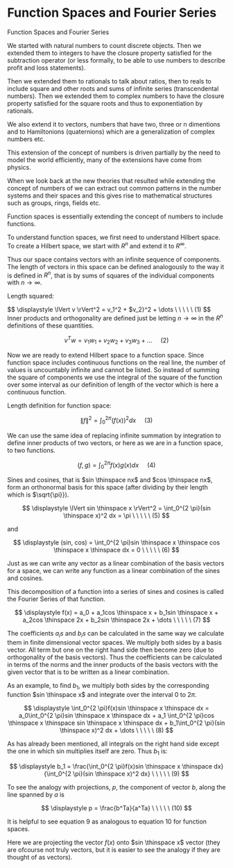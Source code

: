 # Function Spaces and Fourier Series





Function Spaces and Fourier Series


We started with natural numbers to count discrete objects. Then we extended them to integers to have the closure property satisfied for the subtraction operator (or less formally, to be able to use numbers to describe profit and loss statements).

Then we extended them to rationals to talk about ratios, then to reals to include square and other roots and sums of infinite series (transcendental numbers). Then we extended them to complex numbers to have the closure property satisfied for the square roots and thus to exponentiation by rationals.

We also extend it to vectors, numbers that have two, three or n dimentions and to Hamiltonions (quaternions) which are a generalization of complex numbers etc.

This extension of the concept of numbers is driven partially by the need to model the world efficiently, many of the extensions have come from physics.

When we look back at the new theories that resulted while extending the concept of numbers of we can extract out common patterns in the number systems and their spaces and this gives rise to mathematical structures such as groups, rings, fields etc.

Function spaces is essentially extending the concept of numbers to include functions.

To understand function spaces, we first need to understand Hilbert space. To create a Hilbert space, we start with $R^n$ and extend it to $R^{\infty}$.

Thus our space contains vectors with an infinite sequence of components. The length of vectors in this space can be defined analogously to the way it is defined in $R^n$, that is by sums of squares of the individual components with $n \rightarrow \infty$.

Length squared:

$$
\displaystyle \lVert v \rVert^2 = v_1^2 + $v_2}^2 + \dots \ \ \ \ \ (1)
$$
Inner products and orthogonality are defined just be letting $n \rightarrow \infty$ in the $R^n$ definitions of these quantities.

$$
\displaystyle v^Tw = v_1w_1 + v_2w_2 + v_3w_3 + \dots \ \ \ \ \ (2)
$$

Now we are ready to extend Hilbert space to a function space. Since function space includes continuous functions on the real line, the number of values is uncountably infinite and cannot be listed. So instead of summing the square of components we use the integral of the square of the function over some interval as our definition of length of the vector which is here a continuous function.

Length definition for function space:

$$
\displaystyle \lVert f \rVert^2 = \int_0^{2 \pi}(f(x))^2 dx \ \ \ \ \ (3)
$$

We can use the same idea of replacing infinite summation by integration to define inner products of two vectors, or here as we are in a function space, to two functions.

$$
\displaystyle (f, g) = \int_0^{2 \pi}f(x)g(x) dx \ \ \ \ \ (4)
$$

Sines and cosines, that is $sin \thinspace nx$ and $cos \thinspace nx$, form an orthonormal basis for this space (after dividing by their length which is $\sqrt{\pi}}).

$$
\displaystyle \lVert sin \thinspace x \rVert^2 = \int_0^{2 \pi}(sin \thinspace x)^2 dx = \pi \ \ \ \ \ (5)
$$

and

$$
\displaystyle (sin, cos) = \int_0^{2 \pi}sin \thinspace x \thinspace cos \thinspace x \thinspace dx = 0 \ \ \ \ \ (6)
$$

Just as we can write any vector as a linear combination of the basis vectors for a space, we can write any function as a linear combination of the sines and cosines.

This decomposition of a function into a series of sines and cosines is called the Fourier Series of that function.

$$
\displaystyle f(x) = a_0 + a_1cos \thinspace x + b_1sin \thinspace x + a_2cos \thinspace 2x + b_2sin \thinspace 2x + \dots \ \ \ \ \ (7)
$$

The coefficients $a_is$ and $b_is$ can be calculated in the same way we calculate them in finite dimensional vector spaces. We multiply both sides by a basis vector. All term but one on the right hand side then become zero (due to orthogonality of the basis vectors). Thus the coefficients can be calculated in terms of the norms and the inner products of the basis vectors with the given vector that is to be written as a linear combination.

As an example, to find $b_1$, we multiply both sides by the corresponding function $sin \thinspace x$ and integrate over the interval 0 to $2\pi$.

$$
\displaystyle \int_0^{2 \pi}f(x)sin \thinspace x \thinspace dx = a_0\int_0^{2 \pi}sin \thinspace x \thinspace dx + a_1 \int_0^{2 \pi}cos \thinspace x \thinspace sin \thinspace x \thinspace dx + b_1\int_0^{2 \pi}(sin \thinspace x)^2 dx + \dots \ \ \ \ \ (8)
$$

As has already been mentioned, all integrals on the right hand side except the one in which sin multiplies itself are zero. Thus $b_1$ is:

$$
\displaystyle b_1 = \frac{\int_0^{2 \pi}f(x)sin \thinspace x \thinspace dx}{\int_0^{2 \pi}(sin \thinspace x)^2 dx} \ \ \ \ \ (9)
$$

To see the analogy with projections, $p$, the component of vector $b$, along the line spanned by $a$ is

$$
\displaystyle p = \frac{b^Ta}{a^Ta} \ \ \ \ \ (10)
$$

It is helpful to see equation 9 as analogous to equation 10 for function spaces.

Here we are projecting the vector $f(x)$ onto $sin \thinspace x$ vector (they are ofcourse not truly vectors, but it is easier to see the analogy if they are thought of as vectors).


